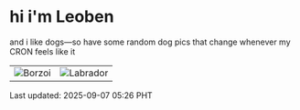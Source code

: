 # hi i'm Leoben

and i like dogs—so have some random dog pics that change whenever my CRON feels like it

|  |  |
|--------|----------|
| ![Borzoi](https://random-dog-vercel.vercel.app/api/random-borzoi?v=1757194005) | ![Labrador](https://random-dog-vercel.vercel.app/api/random-labrador?v=1757194005) |

Last updated: 2025-09-07 05:26 PHT
